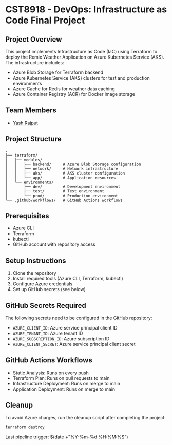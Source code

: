 # CST8918 - DevOps: Infrastructure as Code Final Project

## Project Overview
This project implements Infrastructure as Code (IaC) using Terraform to deploy the Remix Weather Application on Azure Kubernetes Service (AKS). The infrastructure includes:
- Azure Blob Storage for Terraform backend
- Azure Kubernetes Service (AKS) clusters for test and production environments
- Azure Cache for Redis for weather data caching
- Azure Container Registry (ACR) for Docker image storage

## Team Members
- [Yash Rajput](https://github.com/yashrajput0811)

## Project Structure
```
.
├── terraform/
│   ├── modules/
│   │   ├── backend/     # Azure Blob Storage configuration
│   │   ├── network/     # Network infrastructure
│   │   ├── aks/         # AKS cluster configuration
│   │   └── app/         # Application resources
│   └── environments/
│       ├── dev/         # Development environment
│       ├── test/        # Test environment
│       └── prod/        # Production environment
└── .github/workflows/   # GitHub Actions workflows
```

## Prerequisites
- Azure CLI
- Terraform
- kubectl
- GitHub account with repository access

## Setup Instructions
1. Clone the repository
2. Install required tools (Azure CLI, Terraform, kubectl)
3. Configure Azure credentials
4. Set up GitHub secrets (see below)

## GitHub Secrets Required
The following secrets need to be configured in the GitHub repository:
- `AZURE_CLIENT_ID`: Azure service principal client ID
- `AZURE_TENANT_ID`: Azure tenant ID
- `AZURE_SUBSCRIPTION_ID`: Azure subscription ID
- `AZURE_CLIENT_SECRET`: Azure service principal client secret

## GitHub Actions Workflows
- Static Analysis: Runs on every push
- Terraform Plan: Runs on pull requests to main
- Infrastructure Deployment: Runs on merge to main
- Application Deployment: Runs on merge to main

## Cleanup
To avoid Azure charges, run the cleanup script after completing the project:
```bash
terraform destroy
```

Last pipeline trigger: $(date +"%Y-%m-%d %H:%M:%S") 

